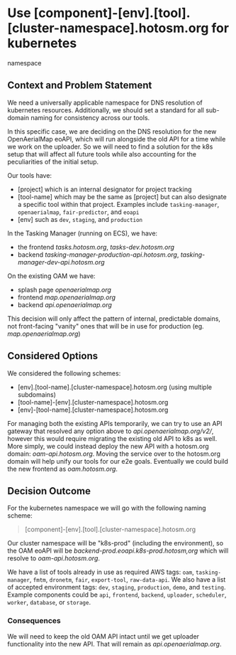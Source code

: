 # Use [component]-[env].[tool].[cluster-namespace].hotosm.org for kubernetes

namespace

## Context and Problem Statement

We need a universally applicable namespace for DNS resolution of kubernetes
resources. Additionally, we should set a standard for all sub-domain naming for
consistency across our tools.

In this specific case, we are deciding on the DNS resolution for the new
OpenAerialMap eoAPI, which will run alongside the old API for a time while we
work on the uploader. So we will need to find a solution for the k8s setup that
will affect all future tools while also accounting for the peculiarities of the
initial setup.

Our tools have:

- [project] which is an internal designator for project tracking
- [tool-name] which may be the same as [project] but can also designate a
  specific tool within that project. Examples include `tasking-manager`,
  `openaerialmap`, `fair-predictor`, and `eoapi`
- [env] such as `dev`, `staging`, and `production`

In the Tasking Manager (running on ECS), we have:

- the frontend _tasks.hotosm.org_, _tasks-dev.hotosm.org_
- backend _tasking-manager-production-api.hotosm.org_, _tasking-manager-dev-api.hotosm.org_

On the existing OAM we have:

- splash page _openaerialmap.org_
- frontend _map.openaerialmap.org_
- backend _api.openaerialmap.org_

This decision will only affect the pattern of internal, predictable domains, not
front-facing "vanity" ones that will be in use for production
(eg. _map.openaerialmap.org_)

## Considered Options

We considered the following schemes:

- [env].[tool-name].[cluster-namespace].hotosm.org (using multiple subdomains)
- [tool-name]-[env].[cluster-namespace].hotosm.org
- [env]-[tool-name].[cluster-namespace].hotosm.org

For managing both the existing APIs temporarily, we can try to use an API
gateway that resolved any option above to _api.openaerialmap.org/v2/_, however
this would require migrating the existing old API to k8s as well. More simply,
we could instead deploy the new API with a hotosm.org
domain: _oam-api.hotosm.org_. Moving the service over to the hotosm.org domain
will help unify our tools for our e2e goals. Eventually we could build the new
frontend as _oam.hotosm.org_.

## Decision Outcome

For the kubernetes namespace we will go with the following naming scheme:

> [component]-[env].[tool].[cluster-namespace].hotosm.org

Our cluster namespace will be "k8s-prod" (including the environment), so the OAM
eoAPI will be _backend-prod.eoapi.k8s-prod.hotosm,org_ which will resolve
to _oam-api.hotosm.org_.

We have a list of tools already in use as required AWS tags: `oam`,
`tasking-manager`, `fmtm`, `dronetm`, `fair`, `export-tool`, `raw-data-api`. We
also have a list of accepted environment tags: `dev`, `staging`, `production`,
`demo`, and `testing`. Example components could be `api`, `frontend`,
`backend`, `uploader`, `scheduler`, `worker`, `database`, or `storage`.

### Consequences

We will need to keep the old OAM API intact until we get uploader functionality
into the new API. That will remain as _api.openaerialmap.org_.
